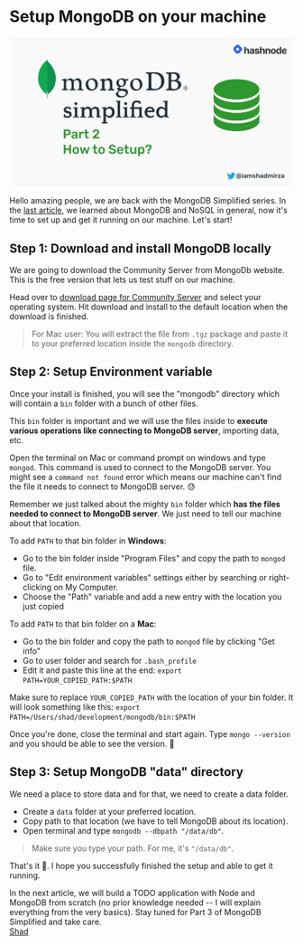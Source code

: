 # Setup MongoDB on your machine

![cover](./MongoDB-part2.png)

Hello amazing people, we are back with the MongoDB Simplified series. In the [last article](https://iamshadmirza.com/mongodb-simplified-part-1-what-why-and-how-ckdk9gmqv031cz2s12bqz8r1c), we learned about MongoDB and NoSQL in general, now it's time to set up and get it running on our machine. Let's start!

## Step 1: Download and install MongoDB locally

We are going to download the Community Server from MongoDb website. This is the free version that lets us test stuff on our machine.

Head over to [download page for Community Server](https://www.mongodb.com/try/download/community) and select your operating system. Hit download and install to the default location when the download is finished.

> For Mac user: You will extract the file from `.tgz` package and paste it to your preferred location inside the `mongodb` directory.

## Step 2: Setup Environment variable

Once your install is finished, you will see the "mongodb" directory which will contain a `bin` folder with a bunch of other files.  

This `bin` folder is important and we will use the files inside to **execute various operations like connecting to MongoDB server**, importing data, etc. 

Open the terminal on Mac or command prompt on windows and type `mongod`. This command is used to connect to the MongoDB server. You might see a `command not found` error which means our machine can't find the file it needs to connect to MongoDB server. 😓

Remember we just talked about the mighty `bin` folder which **has the files needed to connect to MongoDB server**. We just need to tell our machine about that location. 

To add `PATH` to that bin folder in **Windows**:

- Go to the bin folder inside "Program Files" and copy the path to `mongod` file.
- Go to "Edit environment variables" settings either by searching or right-clicking on My Computer.
- Choose the "Path" variable and add a new entry with the location you just copied

To add `PATH` to that bin folder on a **Mac**:

- Go to the bin folder and copy the path to `mongod` file by clicking "Get info"
- Go to user folder and search for `.bash_profile`
- Edit it and paste this line at the end: `export PATH=YOUR_COPIED_PATH:$PATH`

Make sure to replace `YOUR_COPIED_PATH` with the location of your bin folder. It will look something like this: `export PATH=/Users/shad/development/mongodb/bin:$PATH`

Once you're done, close the terminal and start again. Type `mongo --version` and you should be able to see the version. 🎉

## Step 3: Setup MongoDB "data" directory

We need a place to store data and for that, we need to create a data folder. 

- Create a `data` folder at your preferred location.
- Copy path to that location (we have to tell MongoDB about its location).
- Open terminal and type `mongodb --dbpath "/data/db"`.

> Make sure you type your path. For me, it's `"/data/db"`.

That's it 🎉. I hope you successfully finished the setup and able to get it running. 

In the next article, we will build a TODO application with Node and MongoDB from scratch (no prior knowledge needed -- I will explain everything from the very basics). Stay tuned for Part 3 of MongoDB Simplified and take care.  
[Shad](https://www.twitter.com/iamshadmirza)
